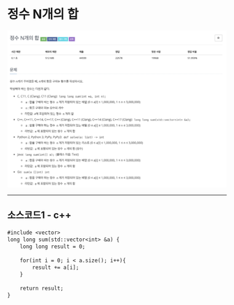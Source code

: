 # 정수 N개의 합

![백준_15596.png](./img/백준_15596.png)

---

## 소스코드1 - c++

~~~
#include <vector>
long long sum(std::vector<int> &a) {
	long long result = 0;
    
    for(int i = 0; i < a.size(); i++){
        result += a[i];
    }
    
	return result;
}

~~~